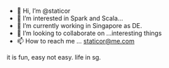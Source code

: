 - 👋 Hi, I’m @staticor
- 👀 I’m interested in Spark and Scala...
- 🌱 I’m currently working in Singapore as DE.
- 💞️ I’m looking to collaborate on ...interesting things 
- 📫 How to reach me ...   staticor@me.com

<!---
staticor/staticor is a ✨ special ✨ repository because its `README.md` (this file) appears on your GitHub profile.
You can click the Preview link to take a look at your changes.
--->



it is fun, easy not easy.
life in sg.
